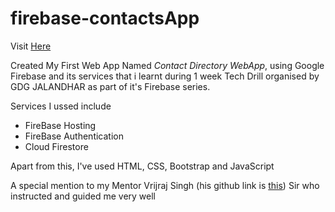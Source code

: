 ﻿# firebase-contactsApp
 Visit <a href="https://myfirstapp-fa70b.web.app/">Here</a>
 <br>
<p>Created My First Web App Named <em>Contact Directory WebApp</em>, using Google Firebase and its services that i learnt during 1 week Tech Drill organised by GDG JALANDHAR as part of it's Firebase series.</p>
<p>Services I ussed include<br>
  <ul>
    <li>FireBase Hosting</li>
    <li>FireBase Authentication</li>
    <li>Cloud Firestore</li>
  </ul>
  </p>
  <p>Apart from this, I've used HTML, CSS, Bootstrap and JavaScript</p>
  <p> A special mention to my Mentor Vrijraj Singh (his github link is <a href="https://github.com/vrijraj">this</a>) Sir who instructed and guided me very well</p>
